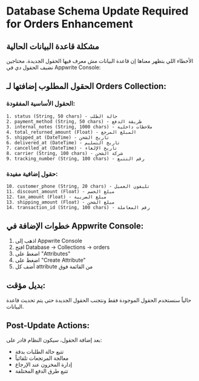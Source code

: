 # Database Schema Update Required for Orders Enhancement

## مشكلة قاعدة البيانات الحالية

الأخطاء اللي بتظهر معناها إن قاعدة البيانات مش معرف فيها الحقول الجديدة. محتاجين نضيف الحقول دي في Appwrite Console:

## الحقول المطلوب إضافتها لـ Orders Collection:

### الحقول الأساسية المفقودة:
```
1. status (String, 50 chars) - حالة الطلب
2. payment_method (String, 50 chars) - طريقة الدفع
3. internal_notes (String, 1000 chars) - ملاحظات داخلية
4. total_returned_amount (Float) - المبلغ المرجع
5. shipped_at (DateTime) - تاريخ الشحن
6. delivered_at (DateTime) - تاريخ التسليم
7. cancelled_at (DateTime) - تاريخ الإلغاء
8. carrier (String, 100 chars) - شركة الشحن
9. tracking_number (String, 100 chars) - رقم التتبع
```

### حقول إضافية مفيدة:
```
10. customer_phone (String, 20 chars) - تليفون العميل
11. discount_amount (Float) - مبلغ الخصم
12. tax_amount (Float) - مبلغ الضريبة
13. shipping_amount (Float) - مبلغ الشحن
14. transaction_id (String, 100 chars) - رقم المعاملة
```

## خطوات الإضافة في Appwrite Console:

1. اذهب إلى Appwrite Console
2. افتح Database → Collections → orders
3. اضغط على "Attributes"
4. اضغط على "Create Attribute"
5. أضف كل attribute من القائمة فوق

## بديل مؤقت:

حالياً سنستخدم الحقول الموجودة فقط ونتجنب الحقول الجديدة حتى يتم تحديث قاعدة البيانات.

## Post-Update Actions:

بعد إضافة الحقول، سيكون النظام قادر على:
- تتبع حالة الطلبات بدقة
- معالجة المرتجعات تلقائياً
- إدارة المخزون عند الإرجاع
- تتبع طرق الدفع المختلفة